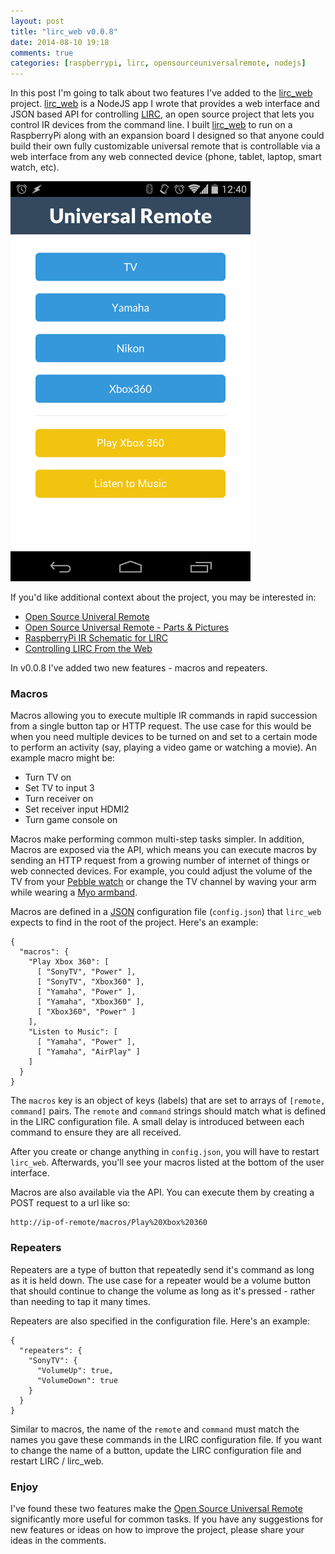 ```yaml
---
layout: post
title: "lirc_web v0.0.8"
date: 2014-08-10 19:18
comments: true
categories: [raspberrypi, lirc, opensourceuniversalremote, nodejs]
---
```


In this post I'm going to talk about two features I've added to the [lirc_web](https://github.com/alexbain/lirc_web) project. [lirc_web](https://github.com/alexbain/lirc_web) is a NodeJS app I wrote that provides a web interface and JSON based API for controlling [LIRC](http://lirc.org/), an open source project that lets you control IR devices from the command line. I built [lirc_web](https://github.com/alexbain/lirc_web) to run on a RaspberryPi along with an expansion board I designed so that anyone could build their own fully customizable universal remote that is controllable via a web interface from any web connected device (phone, tablet, laptop, smart watch, etc).

<img src="/images/posts/universal-remote/lirc_web_v0_0_8.png" height="640px" width="384px" class="center" />

If you'd like additional context about the project, you may be interested in:

* [Open Source Univeral Remote](http://opensourceuniversalremote.com/)
* [Open Source Universal Remote - Parts & Pictures](http://alexba.in/blog/2013/06/08/open-source-universal-remote-parts-and-pictures/)
* [RaspberryPi IR Schematic for LIRC](http://alexba.in/blog/2013/03/09/raspberrypi-ir-schematic-for-lirc/)
* [Controlling LIRC From the Web](http://alexba.in/blog/2013/02/23/controlling-lirc-from-the-web/)

In v0.0.8 I've added two new features - macros and repeaters.

### Macros

Macros allowing you to execute multiple IR commands in rapid succession from a single button tap or HTTP request. The use case for this would be when you need multiple devices to be turned on and set to a certain mode to perform an activity (say, playing a video game or watching a movie). An example macro might be:

* Turn TV on
* Set TV to input 3
* Turn receiver on
* Set receiver input HDMI2
* Turn game console on

Macros make performing common multi-step tasks simpler. In addition, Macros are exposed via the API, which means you can execute macros by sending an HTTP request from a growing number of internet of things or web connected devices. For example, you could adjust the volume of the TV from your [Pebble watch](https://getpebble.com/steel) or change the TV channel by waving your arm while wearing a [Myo armband](https://www.thalmic.com/en/myo/).

Macros are defined in a [JSON](http://en.wikipedia.org/wiki/JSON) configuration file (``config.json``) that ``lirc_web`` expects to find in the root of the project. Here's an example:

```
{
  "macros": {
    "Play Xbox 360": [
      [ "SonyTV", "Power" ],
      [ "SonyTV", "Xbox360" ],
      [ "Yamaha", "Power" ],
      [ "Yamaha", "Xbox360" ],
      [ "Xbox360", "Power" ]
    ],
    "Listen to Music": [
      [ "Yamaha", "Power" ],
      [ "Yamaha", "AirPlay" ]
    ]
  }
}
```

The ``macros`` key is an object of keys (labels) that are set to arrays of ``[remote, command]``  pairs. The ``remote`` and ``command`` strings should match what is defined in the LIRC configuration file. A small delay is introduced between each command to ensure they are all received.

After you create or change anything in ``config.json``, you will have to restart ``lirc_web``. Afterwards, you'll see your macros listed at the bottom of the user interface.

Macros are also available via the API. You can execute them by creating a POST request to a url like so:

```
http://ip-of-remote/macros/Play%20Xbox%20360
```

### Repeaters

Repeaters are a type of button that repeatedly send it's command as long as it is held down. The use case for a repeater would be a volume button that should continue to change the volume as long as it's pressed - rather than needing to tap it many times.

Repeaters are also specified in the configuration file. Here's an example:

```
{
  "repeaters": {
    "SonyTV": {
      "VolumeUp": true,
      "VolumeDown": true
    }
  }
}
```

Similar to macros, the name of the ``remote`` and ``command`` must match the names you gave these commands in the LIRC configuration file. If you want to change the name of a button, update the LIRC configuration file and restart LIRC / lirc_web.

### Enjoy

I've found these two features make the [Open Source Universal Remote](http://opensourceuniversalremote.com/) significantly more useful for common tasks. If you have any suggestions for new features or ideas on how to improve the project, please share your ideas in the comments.
